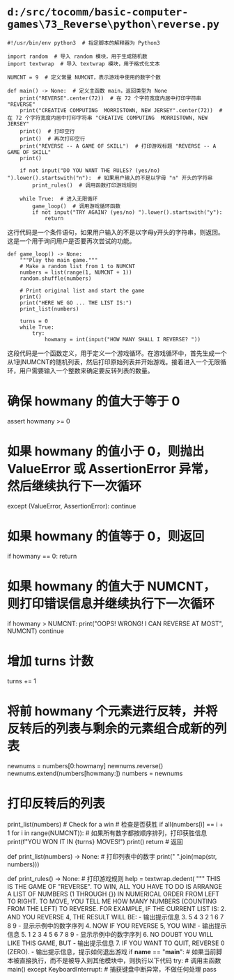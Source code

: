 # `d:/src/tocomm/basic-computer-games\73_Reverse\python\reverse.py`

```
#!/usr/bin/env python3  # 指定脚本的解释器为 Python3

import random  # 导入 random 模块，用于生成随机数
import textwrap  # 导入 textwrap 模块，用于格式化文本

NUMCNT = 9  # 定义常量 NUMCNT，表示游戏中使用的数字个数

def main() -> None:  # 定义主函数 main，返回类型为 None
    print("REVERSE".center(72))  # 在 72 个字符宽度内居中打印字符串 "REVERSE"
    print("CREATIVE COMPUTING  MORRISTOWN, NEW JERSEY".center(72))  # 在 72 个字符宽度内居中打印字符串 "CREATIVE COMPUTING  MORRISTOWN, NEW JERSEY"
    print()  # 打印空行
    print()  # 再次打印空行
    print("REVERSE -- A GAME OF SKILL")  # 打印游戏标题 "REVERSE -- A GAME OF SKILL"
    print()

    if not input("DO YOU WANT THE RULES? (yes/no) ").lower().startswith("n"):  # 如果用户输入的不是以字母 "n" 开头的字符串
        print_rules()  # 调用函数打印游戏规则

    while True:  # 进入无限循环
        game_loop()  # 调用游戏循环函数
        if not input("TRY AGAIN? (yes/no) ").lower().startswith("y"):
            return
```

这行代码是一个条件语句，如果用户输入的不是以字母y开头的字符串，则返回。这是一个用于询问用户是否要再次尝试的功能。

```
def game_loop() -> None:
    """Play the main game."""
    # Make a random list from 1 to NUMCNT
    numbers = list(range(1, NUMCNT + 1))
    random.shuffle(numbers)

    # Print original list and start the game
    print()
    print("HERE WE GO ... THE LIST IS:")
    print_list(numbers)

    turns = 0
    while True:
        try:
            howmany = int(input("HOW MANY SHALL I REVERSE? "))
```

这段代码是一个函数定义，用于定义一个游戏循环。在游戏循环中，首先生成一个从1到NUMCNT的随机列表，然后打印原始列表并开始游戏。接着进入一个无限循环，用户需要输入一个整数来确定要反转列表的数量。
# 确保 howmany 的值大于等于 0
assert howmany >= 0
# 如果 howmany 的值小于 0，则抛出 ValueError 或 AssertionError 异常，然后继续执行下一次循环
except (ValueError, AssertionError):
    continue
# 如果 howmany 的值等于 0，则返回
if howmany == 0:
    return
# 如果 howmany 的值大于 NUMCNT，则打印错误信息并继续执行下一次循环
if howmany > NUMCNT:
    print("OOPS! WRONG! I CAN REVERSE AT MOST", NUMCNT)
    continue
# 增加 turns 计数
turns += 1
# 将前 howmany 个元素进行反转，并将反转后的列表与剩余的元素组合成新的列表
newnums = numbers[0:howmany]
newnums.reverse()
newnums.extend(numbers[howmany:])
numbers = newnums
# 打印反转后的列表
print_list(numbers)
        # Check for a win
        # 检查是否获胜
        if all(numbers[i] == i + 1 for i in range(NUMCNT)):
            # 如果所有数字都按顺序排列，打印获胜信息
            print(f"YOU WON IT IN {turns} MOVES!")
            print()
            return
            # 返回

def print_list(numbers) -> None:
    # 打印列表中的数字
    print(" ".join(map(str, numbers)))

def print_rules() -> None:
    # 打印游戏规则
    help = textwrap.dedent(
        """
        THIS IS THE GAME OF "REVERSE".  TO WIN, ALL YOU HAVE
        TO DO IS ARRANGE A LIST OF NUMBERS (1 THROUGH {})
        IN NUMERICAL ORDER FROM LEFT TO RIGHT.  TO MOVE, YOU
        TELL ME HOW MANY NUMBERS (COUNTING FROM THE LEFT) TO
        REVERSE.  FOR EXAMPLE, IF THE CURRENT LIST IS:
2. AND YOU REVERSE 4, THE RESULT WILL BE: - 输出提示信息
3. 5 4 3 2 1 6 7 8 9 - 显示示例中的数字序列
4. NOW IF YOU REVERSE 5, YOU WIN! - 输出提示信息
5. 1 2 3 4 5 6 7 8 9 - 显示示例中的数字序列
6. NO DOUBT YOU WILL LIKE THIS GAME, BUT - 输出提示信息
7. IF YOU WANT TO QUIT, REVERSE 0 (ZERO). - 输出提示信息，提示如何退出游戏
if __name__ == "__main__":
    # 如果当前脚本被直接执行，而不是被导入到其他模块中，则执行以下代码
    try:
        # 调用主函数
        main()
    except KeyboardInterrupt:
        # 捕获键盘中断异常，不做任何处理
        pass
```